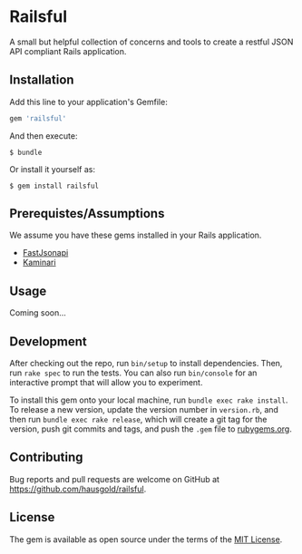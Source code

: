 # Railsful

A small but helpful collection of concerns and tools to create
a restful JSON API compliant Rails application.

## Installation

Add this line to your application's Gemfile:

```ruby
gem 'railsful'
```

And then execute:

    $ bundle

Or install it yourself as:

    $ gem install railsful

## Prerequistes/Assumptions
We assume you have these gems installed in your Rails application.

- [FastJsonapi](https://github.com/Netflix/fast_jsonapi)
- [Kaminari](https://github.com/kaminari/kaminari)

## Usage

Coming soon...

## Development

After checking out the repo, run `bin/setup` to install dependencies. Then, run
`rake spec` to run the tests. You can also run `bin/console` for an interactive
prompt that will allow you to experiment.

To install this gem onto your local machine, run `bundle exec rake install`. To
release a new version, update the version number in `version.rb`, and then run
`bundle exec rake release`, which will create a git tag for the version, push
git commits and tags, and push the `.gem` file to
[rubygems.org](https://rubygems.org).

## Contributing

Bug reports and pull requests are welcome on GitHub at
https://github.com/hausgold/railsful.

## License

The gem is available as open source under the terms of the [MIT
License](https://opensource.org/licenses/MIT).

